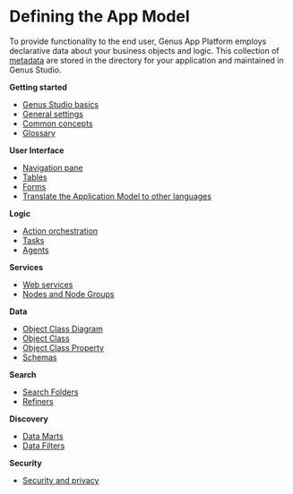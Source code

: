 # Defining the App Model

To provide functionality to the end user, Genus App Platform employs declarative data about your business objects and logic. This collection of [metadata](defining-the-application-model/glossary.md) are stored in the directory for your application and maintained in Genus Studio.

**Getting started**

* [Genus Studio basics](defining-the-application-model/genus-studio-basics.md)
* [General settings](defining-the-application-model/general-settings.md)
* [Common concepts](defining-the-application-model/common-concepts.md)
* [Glossary](defining-the-application-model/glossary.md)

**User Interface**

* [Navigation pane](defining-the-application-model/navigation-pane.md)
* [Tables](defining-the-application-model/tables.md)
* [Forms](defining-the-application-model/forms.md)
* [Translate the Application Model to other languages](defining-the-application-model/translate-the-application-model-to-other-languages.md)

**Logic**

* [Action orchestration](defining-the-application-model/action-orchestration.md)
* [Tasks](defining-the-application-model/tasks.md)
* [Agents](defining-the-application-model/agents.md)

**Services**

* [Web services](defining-the-application-model/web-services.md)
* [Nodes and Node Groups](defining-the-application-model/nodes-and-node-groups.md)

**Data**

* [Object Class Diagram](defining-the-application-model/object-class-diagram.md)
* [Object Class](defining-the-application-model/object-class.md)
* [Object Class Property](defining-the-application-model/object-class-property.md)
* [Schemas](defining-the-application-model/schemas.md)

**Search**

* [Search Folders](defining-the-application-model/search-folders.md)
* [Refiners](defining-the-application-model/refiners.md)

**Discovery**

* [Data Marts](defining-the-application-model/data-marts.md)
* [Data Filters](defining-the-application-model/data-filters.md)

**Security**

* [Security and privacy](security-and-privacy.md)
